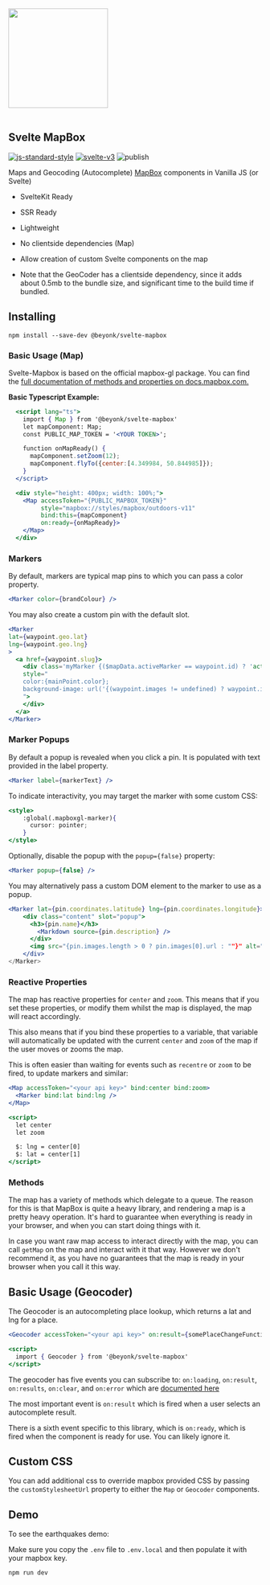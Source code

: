 <a href="https://beyonk.com">
    <br />
    <br />
    <img src="https://user-images.githubusercontent.com/218949/144224348-1b3a20d5-d68e-4a7a-b6ac-6946f19f4a86.png" width="198" />
    <br />
    <br />
</a>

## Svelte MapBox

[![js-standard-style](https://img.shields.io/badge/code%20style-standard-brightgreen.svg)](http://standardjs.com) [![svelte-v3](https://img.shields.io/badge/svelte-v3-blueviolet.svg)](https://svelte.dev) ![publish](https://github.com/beyonk-adventures/svelte-mapbox/workflows/publish/badge.svg)

Maps and Geocoding (Autocomplete) [MapBox](https://www.mapbox.com/) components in Vanilla JS (or Svelte)

* SvelteKit Ready
* SSR Ready
* Lightweight
* No clientside dependencies (Map)
* Allow creation of custom Svelte components on the map

* Note that the GeoCoder has a clientside dependency, since it adds about 0.5mb to the bundle size, and significant time to the build time if bundled.

## Installing

```
npm install --save-dev @beyonk/svelte-mapbox
```

### Basic Usage (Map)

Svelte-Mapbox is based on the official mapbox-gl package.
You can find the [full documentation of methods and properties on docs.mapbox.com.](https://docs.mapbox.com/mapbox-gl-js/api/map/)

**Basic Typescript Example:**

```jsx
  <script lang="ts">
    import { Map } from '@beyonk/svelte-mapbox'
    let mapComponent: Map;
    const PUBLIC_MAP_TOKEN = '<YOUR TOKEN>';

    function onMapReady() {
      mapComponent.setZoom(12);
      mapComponent.flyTo({center:[4.349984, 50.844985]});
    }
  </script>

  <div style="height: 400px; width: 100%;">
    <Map accessToken="{PUBLIC_MAPBOX_TOKEN}"
         style="mapbox://styles/mapbox/outdoors-v11"
         bind:this={mapComponent}
         on:ready={onMapReady}>
    </Map>
  </div>
```

### Markers

By default, markers are typical map pins to which you can pass a color property.

```jsx
<Marker color={brandColour} />
```

You may also create a custom pin with the default slot.

```jsx
<Marker
lat={waypoint.geo.lat}
lng={waypoint.geo.lng}
> 
  <a href={waypoint.slug}>
    <div class='myMarker {($mapData.activeMarker == waypoint.id) ? 'active' : ''}' 
    style="
    color:{mainPoint.color};
    background-image: url('{(waypoint.images != undefined) ? waypoint.images[0].thumb.url : ''}');
    ">
    </div>
  </a>
</Marker>
```

### Marker Popups
By default a popup is revealed when you click a pin.  It is populated with text provided in the label property.

```jsx
<Marker label={markerText} />
```

To indicate interactivity, you may target the marker with some custom CSS:

```jsx
<style>
    :global(.mapboxgl-marker){
      cursor: pointer;
    }   
</style>
```

Optionally, disable the popup with the `popup={false}` property:

```jsx
<Marker popup={false} />
```

You may alternatively pass a custom DOM element to the marker to use as a popup. 

```jsx
<Marker lat={pin.coordinates.latitude} lng={pin.coordinates.longitude}>
    <div class="content" slot="popup">
      <h3>{pin.name}</h3>
        <Markdown source={pin.description} />
      </div>
      <img src="{pin.images.length > 0 ? pin.images[0].url : ""}" alt="{pin.name}"/>
    </div> 
</Marker>
```

### Reactive Properties

The map has reactive properties for `center` and `zoom`. This means that if you set these properties, or modify them whilst the map is displayed, the map will react accordingly.

This also means that if you bind these properties to a variable, that variable will automatically be updated with the current `center` and `zoom` of the map if the user moves or zooms the map.

This is often easier than waiting for events such as `recentre` or `zoom` to be fired, to update markers and similar:

```jsx
<Map accessToken="<your api key>" bind:center bind:zoom>
  <Marker bind:lat bind:lng />
</Map>

<script>
  let center
  let zoom

  $: lng = center[0]
  $: lat = center[1]
</script>
```

### Methods

The map has a variety of methods which delegate to a queue. The reason for this is that MapBox is quite a heavy library, and rendering a map is a pretty heavy operation. It's hard to guarantee
when everything is ready in your browser, and when you can start doing things with it.

In case you want raw map access to interact directly with the map, you can call `getMap` on the map and interact with it that way. However we don't recommend it, as you have no guarantees that the
map is ready in your browser when you call it this way.

## Basic Usage (Geocoder)

The Geocoder is an autocompleting place lookup, which returns a lat and lng for a place.

```jsx
<Geocoder accessToken="<your api key>" on:result={somePlaceChangeFunction} />

<script>
  import { Geocoder } from '@beyonk/svelte-mapbox'
</script>
```

The geocoder has five events you can subscribe to: `on:loading`, `on:result`, `on:results`, `on:clear`, and `on:error` which are [documented here](https://github.com/mapbox/mapbox-gl-geocoder/blob/master/API.md#on)

The most important event is `on:result` which is fired when a user selects an autocomplete result.

There is a sixth event specific to this library, which is `on:ready`, which is fired when the component is ready for use. You can likely ignore it.

## Custom CSS

You can add additional css to override mapbox provided CSS by passing the `customStylesheetUrl` property to either the `Map` or `Geocoder` components.

## Demo

To see the earthquakes demo:

Make sure you copy the `.env` file to `.env.local` and then populate it with your mapbox key.

`
npm run dev
`

